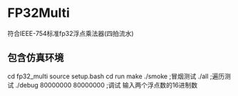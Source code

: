 # FP32Multi
 符合IEEE-754标准fp32浮点乘法器(四拍流水)
## 包含仿真环境
 cd fp32_multi
 source setup.bash
 cd run
 make
 ./smoke                     ;冒烟测试
 ./all                       ;遍历测试
 ./debug   80000000 80000000 ;调试 输入两个浮点数的16进制数
